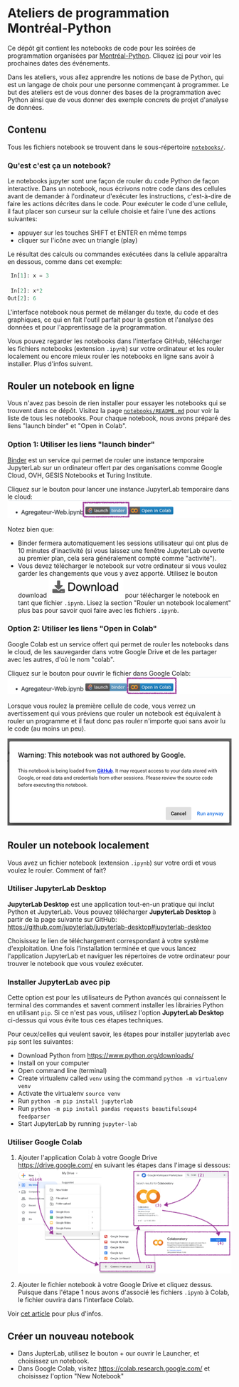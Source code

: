 Ateliers de programmation Montréal-Python
=========================================

Ce dépôt git contient les notebooks de code pour les soirées de programmation
organisées par [Montréal-Python](https://montrealpython.org/en/).
Cliquez [ici](https://www.meetup.com/Montreal-Python/events/) pour voir les prochaines dates des événements.

Dans les ateliers, vous allez apprendre les notions de base de Python, qui 
est un langage de choix pour une personne commençant à programmer. Le but des
ateliers est de vous donner des bases de la programmation avec Python
ainsi que de vous donner des exemple concrets de projet d'analyse de données.


## Contenu

Tous les fichiers notebook se trouvent dans le sous-répertoire [`notebooks/`](./notebooks/).


### Qu'est c'est ça un notebook?

Le notebooks jupyter sont une façon de rouler du code Python de façon interactive.
Dans un notebook, nous écrivons notre code dans des cellules avant de demander à
l'ordinateur d'exécuter les instructions, c'est-à-dire de faire les actions décrites
dans le code. Pour exécuter le code d'une cellule, il faut placer son curseur sur
la cellule choisie et faire l'une des actions suivantes:
- appuyer sur les touches SHIFT et ENTER en même temps
- cliquer sur l'icône avec un triangle (play)

Le résultat des calculs ou commandes exécutées dans la cellule apparaîtra en dessous,
comme dans cet exemple:

```Python
 In[1]: x = 3

 In[2]: x*2
Out[2]: 6
```

L'interface notebook nous permet de mélanger du texte, du code et des graphiques,
ce qui en fait l'outil parfait pour la gestion et l'analyse des données et pour
l'apprentissage de la programmation.

Vous pouvez regarder les notebooks dans l'interface GitHub, télécharger les
fichiers notebooks (extension `.ipynb`) sur votre ordinateur et les rouler localement
ou encore mieux rouler les notebooks en ligne sans avoir à installer. Plus d'infos suivent.




## Rouler un notebook en ligne

Vous n'avez pas besoin de rien installer pour essayer les notebooks qui se trouvent
dans ce dépôt. Visitez la page [`notebooks/README.md`](./notebooks/README.md)
pour voir la liste de tous les notebooks. Pour chaque notebook, nous avons 
préparé des liens "launch binder" et "Open in Colab". 


### Option 1: Utiliser les liens "launch binder"

[Binder](https://mybinder.org/) est un service qui permet de rouler une instance
temporaire JupyterLab sur un ordinateur offert par des organisations comme
Google Cloud, OVH, GESIS Notebooks et Turing Institute.

Cliquez sur le bouton pour lancer une instance JupyterLab temporaire dans le cloud:  
![launch binder button](./assets/launch-binder-button.png)

Notez bien que:
- Binder fermera automatiquement les sessions utilisateur qui ont plus de 10 minutes
  d'inactivité (si vous laissez une fenêtre JupyterLab ouverte au premier plan,
  cela sera généralement compté comme "activité").
- Vous devez télécharger le notebook sur votre ordinateur si vous voulez garder
  les changements que vous y avez apporté.
  Utilisez le bouton download ![binder download button](assets/binder_download_button.png)
  pour télécharger le notebook en tant que fichier `.ipynb`.
  Lisez la section "Rouler un notebook localement" plus bas pour savoir quoi
  faire avec les fichiers `.ipynb`.



### Option 2: Utiliser les liens "Open in Colab"

Google Colab est un service offert qui permet de rouler les notebooks dans le cloud,
de les sauvegarder dans votre Google Drive et de les partager avec les autres,
d'où le nom "colab".

Cliquez sur le bouton pour ouvrir le fichier dans Google Colab:  
![launch binder button](./assets/Open-in-Colab-button.png)

Lorsque vous roulez la première cellule de code, vous verrez un avertissement
qui vous préviens que rouler un notebook est équivalent à rouler un programme
et il faut donc pas rouler n'importe quoi sans avoir lu le code (au moins un peu).

![colab warning on first code run](./assets/colab_warning.png)



## Rouler un notebook localement

Vous avez un fichier notebook (extension `.ipynb`) sur votre ordi et vous voulez
le rouler. Comment of fait?


### Utiliser JupyterLab Desktop

**JupyterLab Desktop** est une application tout-en-un pratique qui inclut Python et JupyterLab.
Vous pouvez télécharger **JupyterLab Desktop** à partir de la page suivante sur GitHub:
https://github.com/jupyterlab/jupyterlab-desktop#jupyterlab-desktop

Choisissez le lien de téléchargement correspondant à votre système d'exploitation.
Une fois l'installation terminée et que vous lancez l'application JupyterLab
et naviguer les répertoires de votre ordinateur pour trouver le notebook que vous
voulez exécuter.



### Installer JupyterLab avec pip

Cette option est pour les utilisateurs de Python avancés qui connaissent le terminal des commandes
et savent comment installer les librairies Python en utilisant `pip`.
Si ce n'est pas vous, utilisez l'option **JupyterLab Desktop** ci-dessus qui
vous évite tous ces étapes techniques.

Pour ceux/celles qui veulent savoir, les étapes pour installer jupyterlab avec
`pip` sont les suivantes:

- Download Python from https://www.python.org/downloads/
- Install on your computer
- Open command line (terminal)
- Create virtualenv called `venv` using the command `python -m virtualenv venv`
- Activate the virtualenv `source venv`
- Run `python -m pip install jupyterlab`
- Run `python -m pip install pandas requests beautifulsoup4 feedparser`
- Start JupyterLab by running `jupyter-lab`




### Utiliser Google Colab

1. Ajouter l'application Colab à votre Google Drive https://drive.google.com/
   en suivant les étapes dans l'image si dessous:
   ![add colab to Gdrive](./assets/add_colab_to_Gdrive.png)

2. Ajouter le fichier notebook à votre Google Drive et cliquez dessus.
   Puisque dans l'étape 1 nous avons d'associé les fichiers `.ipynb` à Colab,
   le fichier ouvrira dans l'interface Colab.

Voir [cet article](https://ledatascientist.com/google-colab-le-guide-ultime/) pour plus d'infos.





## Créer un nouveau notebook

- Dans JupterLab, utilisez le bouton + our ouvrir le Launcher, et choisissez un notebook.
- Dans Google Colab, visitez https://colab.research.google.com/ et choisissez l'option "New Notebook"



